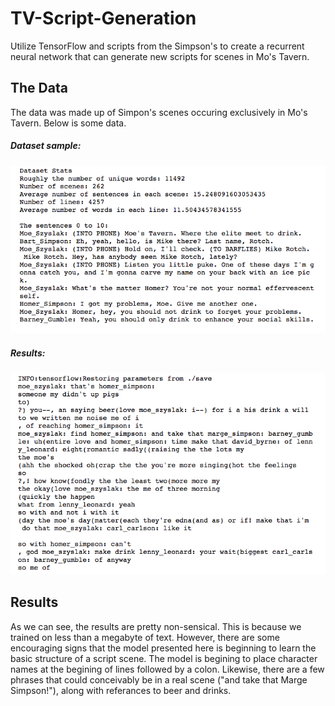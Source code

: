 # TV-Script-Generation
Utilize TensorFlow and scripts from the Simpson's to create a recurrent neural network that can generate new scripts for scenes in Mo's Tavern.

## The Data
The data was made up of Simpon's scenes occuring exclusively in Mo's Tavern. Below is some data.

##### Dataset sample:

![alt text](https://github.com/SrahSrah/TV-Script-Generation/blob/master/tv-script%20dataset.png)

##### Results:

![alt text](https://github.com/SrahSrah/TV-Script-Generation/blob/master/tv-script%20results.png)

## Results
As we can see, the results are pretty non-sensical. This is because we trained on less than a megabyte of text. However, there are some encouraging signs that the model presented here is beginning to learn the basic structure of a script scene. The model is begining to place character names at the begining of lines followed by a colon. Likewise, there are a few phrases that could conceivably be in a real scene ("and take that Marge Simpson!"), along with referances to beer and drinks. 
